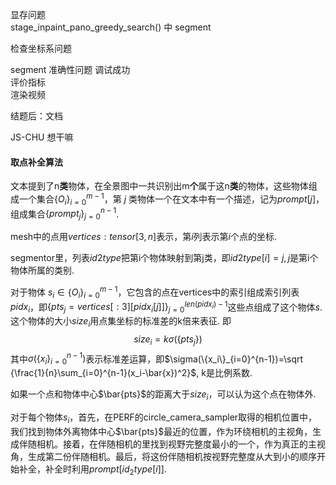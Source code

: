 显存问题  
stage_inpaint_pano_greedy_search() 中 segment  

检查坐标系问题  

segment 准确性问题
调试成功  
评价指标  
渲染视频  

结题后：文档  

JS-CHU 想干嘛  



#### 取点补全算法

文本提到了n**类**物体，在全景图中一共识别出m**个**属于这n**类**的物体，这些物体组成一个集合$\{O_i\}_{i=0}^{m-1}$，第 $j$ 类物体一个在文本中有一个描述，记为$prompt[j]$，组成集合$\{prompt_j\}_{j=0}^{n-1}$.

mesh中的点用$vertices: tensor[3,n]$表示，第$i$列表示第$i$个点的坐标.

segmentor里，列表$id2type$把第i个物体映射到第j类，即$id2type[i]=j,j$是第i个物体所属的类别.

对于物体$\ s_i\in\{O_i\}_{i=0}^{m-1}$，它包含的点在vertices中的索引组成索引列表$pidx_i$，即$\{pts_j=vertices[:3][pidx_i[j]]\}_{j=0}^{len(pidx_i)-1}$这些点组成了这个物体$s$. 这个物体的大小$size_i$用点集坐标的标准差的k倍来表征. 即
$$
size_i=k\sigma(\{pts_j\})
$$
其中$\sigma(\{x_i\}_{i=0}^{n-1})$表示标准差运算，即$\sigma(\{x_i\}_{i=0}^{n-1})=\sqrt {\frac{1}{n}\sum_{i=0}^{n-1}(x_i-\bar{x})^2}$, k是比例系数.

如果一个点和物体中心$\bar{pts}$的距离大于$size_i$，可以认为这个点在物体外.

对于每个物体$s_i$，首先，在PERF的circle_camera_sampler取得的相机位置中，我们找到物体外离物体中心$\bar{pts}$最近的位置，作为环绕相机的主视角，生成伴随相机。接着，在伴随相机的里找到视野完整度最小的一个，作为真正的主视角，生成第二份伴随相机。最后，将这份伴随相机按视野完整度从大到小的顺序开始补全，补全时利用$prompt[id_2type[i]]$.



